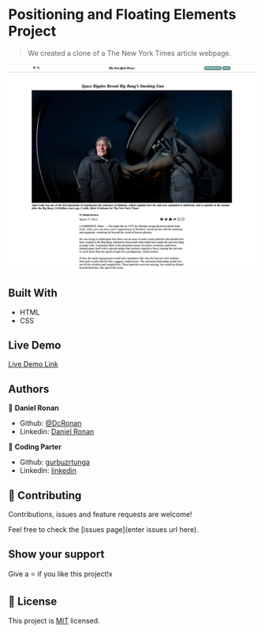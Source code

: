 # Positioning and Floating Elements Project

> We created a clone of a The New York Times article webpage. 

![screenshot](img/screenshot.png)

## Built With

- HTML
- CSS

## Live Demo

[Live Demo Link](https://raw.githack.com/gurbuzertunga/nytimesclone/feature/index.html)


## Authors

👤 **Daniel Ronan**

- Github: [@DcRonan](https://github.com/DcRonan)
- Linkedin: [Daniel Ronan](https://www.linkedin.com/in/danronan10/)

👤 **Coding Parter**

- Github: [gurbuzrtunga](https://github.com/gurbuzertunga)
- Linkedin: [linkedin](https://www.linkedin.com/in/gurbuz-ertunga-a607a2a5)

## 🤝 Contributing

Contributions, issues and feature requests are welcome!

Feel free to check the [issues page](enter issues url here).

## Show your support

Give a ⭐️ if you like this project!x

## 📝 License

This project is [MIT](lic.url) licensed.
